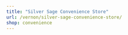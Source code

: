 ```yaml
---
title: "Silver Sage Convenience Store"
url: /vernon/silver-sage-convenience-store/
shop: convenience
---
```

